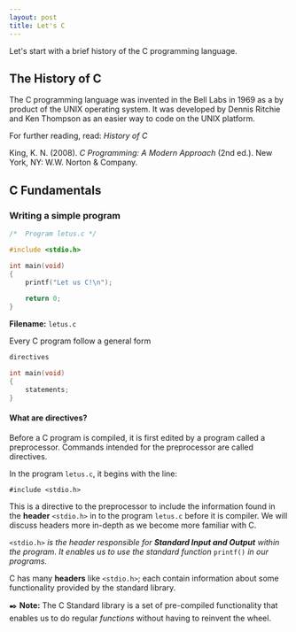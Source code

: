 ```yaml
---
layout: post
title: Let's C
---
```

Let's start with a brief history of the C programming language.

## The History of C
The C programming language was invented in the Bell Labs in 1969 as a by product of the UNIX operating system. 
It was developed by Dennis Ritchie and Ken Thompson as an easier way to code on the UNIX platform.

For further reading, read: *History of C*

King, K. N. (2008). *C Programming: A Modern Approach* (2nd ed.). New York, NY: W.W. Norton & Company.

## C Fundamentals
### Writing a simple program
```c
/*	Program letus.c	*/

#include <stdio.h>

int main(void)
{
	printf("Let us C!\n");
	
	return 0;
}
```
**Filename:** `letus.c`

Every C program follow a general form
```c
directives

int main(void)
{
	statements;
}
```
#### What are directives?
Before a C program is compiled, it is first edited by a program called a preprocessor. Commands intended for the preprocessor are called directives.

In the program `letus.c`, it begins with the line:

`#include <stdio.h>`

This is a directive to the preprocessor to include the information found in the **header** `<stdio.h>` in to the program `letus.c` before it is compiler.
We will discuss headers more in-depth as we become more familiar with C.

`<stdio.h>` *is the header responsible for **Standard Input and Output** within the program. It enables us to use the standard function* `printf()` *in our programs.*

C has many **headers** like `<stdio.h>`; each contain information about some functionality provided by the standard library.

:black_nib: **Note:** The C Standard library is a set of pre-compiled functionality that enables us to do regular *functions* without having to reinvent the wheel. 